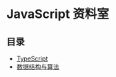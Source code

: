 # JavaScript 资料室

## 目录

- [TypeScript](./TypeScript/README.md)
- [数据结构与算法](./DataStructures&Algorithms/README.md)

